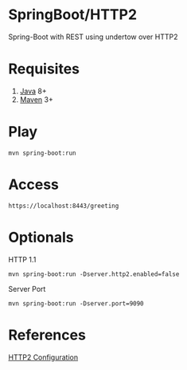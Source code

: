 # SpringBoot/HTTP2

Spring-Boot with REST using undertow over HTTP2 

# Requisites

1. [Java](http://www.oracle.com/technetwork/java/javase/downloads/jdk8-downloads-2133151.html) 8+
2. [Maven](https://maven.apache.org/download.cgi) 3+

# Play

```
mvn spring-boot:run
```

# Access

```
https://localhost:8443/greeting
```

# Optionals

HTTP 1.1

```
mvn spring-boot:run -Dserver.http2.enabled=false
```

Server Port

```
mvn spring-boot:run -Dserver.port=9090
```


# References

[HTTP2 Configuration](http://www.baeldung.com/spring-boot-application-configuration
)
